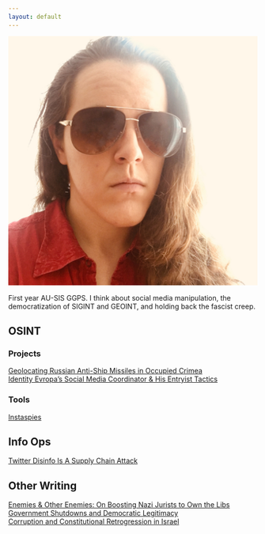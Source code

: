```yaml
---
layout: default
---
```


<img class="profile-picture" src="./assets/images/opsecface.jpg">

First year AU-SIS GGPS.  I think about social media manipulation, the democratization of SIGINT and GEOINT, and holding back the fascist creep.

## OSINT

### Projects
[Geolocating Russian Anti-Ship Missiles in Occupied Crimea](https://heupchurch.github.io/kerch-strait-bal-geolocation)  
[Identity Evropa’s Social Media Coordinator & His Entryist Tactics](https://heupchurch.github.io/ie-entryism)  

### Tools
[Instaspies](https://github.com/heupchurch/instaspies)

## Info Ops

[Twitter Disinfo Is A Supply Chain Attack](https://heupchurch.github.io/twitter-supply-chain-attacks)  

## Other Writing

[Enemies & Other Enemies: On Boosting Nazi Jurists to Own the Libs](https://heupchurch.github.io/enemies-and-other-enemies)  
[Government Shutdowns and Democratic Legitimacy](https://heupchurch.github.io/shutdowns-and-democracy)  
[Corruption and Constitutional Retrogression in Israel](https://heupchurch.github.io/retrogression-israel)
